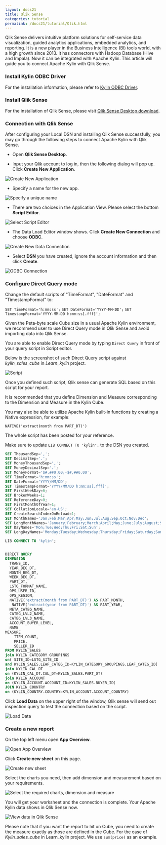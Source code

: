 ```yaml
---
layout: docs21
title: Qlik Sense
categories: tutorial
permalink: /docs21/tutorial/Qlik.html
---
```


Qlik Sense delivers intuitive platform solutions for self-service data visualization, guided analytics applications, embedded analytics, and reporting. It is a new player in the Business Intelligence (BI) tools world, with a high growth since 2013. It has connectors with Hadoop Database (Hive and Impala). Now it can be integrated with Apache Kylin. This article will guide you to connect Apache Kylin with Qlik Sense.  

### Install Kylin ODBC Driver

For the installation information, please refer to [Kylin ODBC Driver](http://kylin.apache.org/docs21/tutorial/odbc.html).

### Install Qlik Sense

For the installation of Qlik Sense, please visit [Qlik Sense Desktop download](https://www.qlik.com/us/try-or-buy/download-qlik-sense).

### Connection with Qlik Sense

After configuring your Local DSN and installing Qlik Sense successfully, you may go through the following steps to connect Apache Kylin with Qlik Sense.

- Open **Qlik Sense Desktop**.



- Input your Qlik account to log in, then the following dialog will pop up. Click **Create New Application**.

![Create New Application](../../images/tutorial/2.1/Qlik/welcome_to_qlik_desktop.png)

- Specify a name for the new app. 


![Specify a unique name](../../images/tutorial/2.1/Qlik/create_new_application.png)

- There are two choices in the Application View. Please select the bottom **Script Editor**.


![Select Script Editor](../../images/tutorial/2.1/Qlik/script_editor.png)

- The Data Load Editor window shows. Click **Create New Connection** and choose **ODBC**.


![Create New Data Connection](../../images/tutorial/2.1/Qlik/create_data_connection.png)

- Select **DSN** you have created, ignore the account information and then click **Create**. 


![ODBC Connection](../../images/tutorial/2.1/Qlik/odbc_connection.png)

### Configure Direct Query mode
Change the default scripts of "TimeFormat", "DateFormat" and "TimestampFormat" to:

`SET TimeFormat='h:mm:ss';`
`SET DateFormat='YYYY-MM-DD';`
`SET TimestampFormat='YYYY-MM-DD h:mm:ss[.fff]';`


Given the Peta-byte scale Cube size in a usual Apache Kylin environment, we recommend user to use Direct Query mode in Qlik Sense and avoid importing data into Qlik Sense.

You are able to enable Direct Query mode by typing `Direct Query` in front of your query script in Script editor.

Below is the screenshot of such Direct Query script against *kylin_sales_cube* in *Learn_kylin* project. 

![Script](../../images/tutorial/2.1/Qlik/script_run_result.png)

Once you defined such script, Qlik sense can generate SQL based on this script for your report.

It is recommended that you define Dimension and Measure corresponding to the Dimension and Measure in the Kylin Cube.  

You may also be able to utilize Apache Kylin built-in functions by creating a Native expression, for example: 

`NATIVE('extract(month from PART_DT)') ` 

The whole script has been posted for your reference. 

Make sure to update `LIB CONNECT TO 'kylin';` to the DSN you created. 

```SQL
SET ThousandSep=',';
SET DecimalSep='.';
SET MoneyThousandSep=',';
SET MoneyDecimalSep='.';
SET MoneyFormat='$#,##0.00;-$#,##0.00';
SET TimeFormat='h:mm:ss';
SET DateFormat='YYYY/MM/DD';
SET TimestampFormat='YYYY/MM/DD h:mm:ss[.fff]';
SET FirstWeekDay=6;
SET BrokenWeeks=1;
SET ReferenceDay=0;
SET FirstMonthOfYear=1;
SET CollationLocale='en-US';
SET CreateSearchIndexOnReload=1;
SET MonthNames='Jan;Feb;Mar;Apr;May;Jun;Jul;Aug;Sep;Oct;Nov;Dec';
SET LongMonthNames='January;February;March;April;May;June;July;August;September;October;November;December';
SET DayNames='Mon;Tue;Wed;Thu;Fri;Sat;Sun';
SET LongDayNames='Monday;Tuesday;Wednesday;Thursday;Friday;Saturday;Sunday';

LIB CONNECT TO 'kylin';


DIRECT QUERY
DIMENSION 
  TRANS_ID,
  YEAR_BEG_DT,
  MONTH_BEG_DT,
  WEEK_BEG_DT,
  PART_DT,
  LSTG_FORMAT_NAME,
  OPS_USER_ID,
  OPS_REGION,
  NATIVE('extract(month from PART_DT)') AS PART_MONTH,
   NATIVE('extract(year from PART_DT)') AS PART_YEAR,
  META_CATEG_NAME,
  CATEG_LVL2_NAME,
  CATEG_LVL3_NAME,
  ACCOUNT_BUYER_LEVEL,
  NAME
MEASURE
	ITEM_COUNT,
    PRICE,
    SELLER_ID
FROM KYLIN_SALES 
join KYLIN_CATEGORY_GROUPINGS  
on( SITE_ID=LSTG_SITE_ID 
and KYLIN_SALES.LEAF_CATEG_ID=KYLIN_CATEGORY_GROUPINGS.LEAF_CATEG_ID)
join KYLIN_CAL_DT
on (KYLIN_CAL_DT.CAL_DT=KYLIN_SALES.PART_DT)
join KYLIN_ACCOUNT 
on (KYLIN_ACCOUNT.ACCOUNT_ID=KYLIN_SALES.BUYER_ID)
JOIN KYLIN_COUNTRY
on (KYLIN_COUNTRY.COUNTRY=KYLIN_ACCOUNT.ACCOUNT_COUNTRY)
```

Click **Load Data** on the upper right of the window, Qlik sense will send out inspection query to test the connection based on the script.

![Load Data](../../images/tutorial/2.1/Qlik/load_data.png)

### Create a new report

On the top left menu open **App Overview**.

![Open App Overview](../../images/tutorial/2.1/Qlik/go_to_app_overview.png)

 Click **Create new sheet** on this page.

![Create new sheet](../../images/tutorial/2.1/Qlik/create_new_report.png)

Select the charts you need, then add dimension and measurement based on your requirements. 

![Select the required charts, dimension and measure](../../images/tutorial/2.1/Qlik/add_dimension.png)

You will get your worksheet and the connection is complete. Your Apache Kylin data shows in Qlik Sense now.

![View data in Qlik Sense](../../images/tutorial/2.1/Qlik/report.png)

Please note that if you want the report to hit on Cube, you need to create the measure exactly as those are defined in the Cube. For the case of *Kylin_sales_cube* in Learn_kylin project. We use `sum(price)` as an example. 
